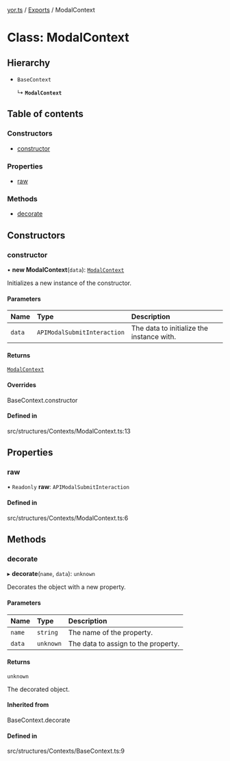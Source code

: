 [yor.ts](../README.md) / [Exports](../modules.md) / ModalContext

# Class: ModalContext

## Hierarchy

- `BaseContext`

  ↳ **`ModalContext`**

## Table of contents

### Constructors

- [constructor](ModalContext.md#constructor)

### Properties

- [raw](ModalContext.md#raw)

### Methods

- [decorate](ModalContext.md#decorate)

## Constructors

### constructor

• **new ModalContext**(`data`): [`ModalContext`](ModalContext.md)

Initializes a new instance of the constructor.

#### Parameters

| Name | Type | Description |
| :------ | :------ | :------ |
| `data` | `APIModalSubmitInteraction` | The data to initialize the instance with. |

#### Returns

[`ModalContext`](ModalContext.md)

#### Overrides

BaseContext.constructor

#### Defined in

src/structures/Contexts/ModalContext.ts:13

## Properties

### raw

• `Readonly` **raw**: `APIModalSubmitInteraction`

#### Defined in

src/structures/Contexts/ModalContext.ts:6

## Methods

### decorate

▸ **decorate**(`name`, `data`): `unknown`

Decorates the object with a new property.

#### Parameters

| Name | Type | Description |
| :------ | :------ | :------ |
| `name` | `string` | The name of the property. |
| `data` | `unknown` | The data to assign to the property. |

#### Returns

`unknown`

The decorated object.

#### Inherited from

BaseContext.decorate

#### Defined in

src/structures/Contexts/BaseContext.ts:9
